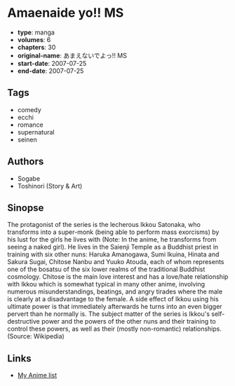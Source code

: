 # Amaenaide yo!! MS

-   **type**: manga
-   **volumes**: 6
-   **chapters**: 30
-   **original-name**: あまえないでよっ!! MS
-   **start-date**: 2007-07-25
-   **end-date**: 2007-07-25

## Tags

-   comedy
-   ecchi
-   romance
-   supernatural
-   seinen

## Authors

-   Sogabe
-   Toshinori (Story & Art)

## Sinopse

The protagonist of the series is the lecherous Ikkou Satonaka, who transforms into a super-monk (being able to perform mass exorcisms) by his lust for the girls he lives with (Note: In the anime, he transforms from seeing a naked girl). He lives in the Saienji Temple as a Buddhist priest in training with six other nuns: Haruka Amanogawa, Sumi Ikuina, Hinata and Sakura Sugai, Chitose Nanbu and Yuuko Atouda, each of whom represents one of the bosatsu of the six lower realms of the traditional Buddhist cosmology. Chitose is the main love interest and has a love/hate relationship with Ikkou which is somewhat typical in many other anime, involving numerous misunderstandings, beatings, and angry tirades where the male is clearly at a disadvantage to the female. A side effect of Ikkou using his ultimate power is that immediately afterwards he turns into an even bigger pervert than he normally is. The subject matter of the series is Ikkou's self-destructive power and the powers of the other nuns and their training to control these powers, as well as their (mostly non-romantic) relationships.
(Source: Wikipedia)

## Links

-   [My Anime list](https://myanimelist.net/manga/11352/Amaenaide_yo_MS)
